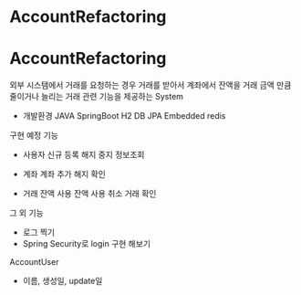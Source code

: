 # AccountRefactoring

# AccountRefactoring
외부  시스탬에서 거래를 요청하는 경우 거래를 받아서 계좌에서 잔액을 거래 금액 만큼 줄이거나 늘리는 거래 관련 기능을 제공하는 System 

- 개발환경 
    JAVA
    SpringBoot 
    H2 DB
    JPA
    Embedded redis

구현 예정 기능 

- 사용자 
    신규 등록
    해지 
    중지
    정보조회 

- 계좌 
    계좌 추가
    해지
    확인

- 거래 
    잔액 사용
    잔액 사용 취소
    거래 확인 

그 외 기능 
  - 로그 찍기
  - Spring Security로 login 구현 해보기 


AccountUser 
- 이름, 생성일, update일
